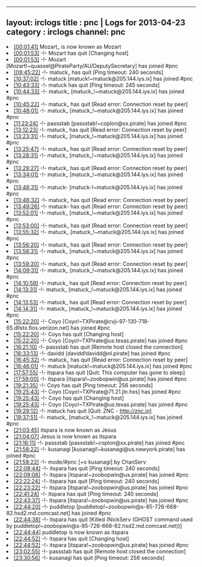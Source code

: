 
---
layout: irclogs
title : pnc | Logs for 2013-04-23
category : irclogs
channel: pnc
---
<li class="logitem"><a href="#00:01:41" name="00:01:41" class="time">[00:01:41]</a> <span class="nick">Mozart_</span> is now known as <span class="nick">Mozart</span> </li>
<li class="logitem"><a href="#00:01:53" name="00:01:53" class="time">[00:01:53]</a> -!- <span class="quit">Mozart</span> has quit [Changing host] </li>
<li class="logitem"><a href="#00:01:53" name="00:01:53" class="time">[00:01:53]</a> -!- <span class="join">Mozart</span> [Mozart!~quassel@PirateParty/AU/DeputySecretary] has joined #pnc </li>
<li class="logitem"><a href="#09:45:22" name="09:45:22" class="time">[09:45:22]</a> -!- <span class="quit">matuck_</span> has quit [Ping timeout: 240 seconds] </li>
<li class="logitem"><a href="#10:37:02" name="10:37:02" class="time">[10:37:02]</a> -!- <span class="join">matuck</span> [matuck!~matuck@205.144.iys.ix] has joined #pnc </li>
<li class="logitem"><a href="#10:43:33" name="10:43:33" class="time">[10:43:33]</a> -!- <span class="quit">matuck</span> has quit [Ping timeout: 245 seconds] </li>
<li class="logitem"><a href="#10:44:33" name="10:44:33" class="time">[10:44:33]</a> -!- <span class="join">matuck_</span> [matuck_!~matuck@205.144.iys.ix] has joined #pnc </li>
<li class="logitem"><a href="#10:45:22" name="10:45:22" class="time">[10:45:22]</a> -!- <span class="quit">matuck_</span> has quit [Read error: Connection reset by peer] </li>
<li class="logitem"><a href="#10:48:01" name="10:48:01" class="time">[10:48:01]</a> -!- <span class="join">matuck_</span> [matuck_!~matuck@205.144.iys.ix] has joined #pnc </li>
<li class="logitem"><a href="#11:23:24" name="11:23:24" class="time">[11:23:24]</a> -!- <span class="join">passstab</span> [passstab!~coplon@xx.pirate] has joined #pnc </li>
<li class="logitem"><a href="#13:12:23" name="13:12:23" class="time">[13:12:23]</a> -!- <span class="quit">matuck_</span> has quit [Read error: Connection reset by peer] </li>
<li class="logitem"><a href="#13:23:31" name="13:23:31" class="time">[13:23:31]</a> -!- <span class="join">matuck_</span> [matuck_!~matuck@205.144.iys.ix] has joined #pnc </li>
<li class="logitem"><a href="#13:25:47" name="13:25:47" class="time">[13:25:47]</a> -!- <span class="quit">matuck_</span> has quit [Read error: Connection reset by peer] </li>
<li class="logitem"><a href="#13:28:31" name="13:28:31" class="time">[13:28:31]</a> -!- <span class="join">matuck_</span> [matuck_!~matuck@205.144.iys.ix] has joined #pnc </li>
<li class="logitem"><a href="#13:29:27" name="13:29:27" class="time">[13:29:27]</a> -!- <span class="quit">matuck_</span> has quit [Read error: Connection reset by peer] </li>
<li class="logitem"><a href="#13:34:01" name="13:34:01" class="time">[13:34:01]</a> -!- <span class="join">matuck_</span> [matuck_!~matuck@205.144.iys.ix] has joined #pnc </li>
<li class="logitem"><a href="#13:48:31" name="13:48:31" class="time">[13:48:31]</a> -!- <span class="join">matuck-</span> [matuck-!~matuck@205.144.iys.ix] has joined #pnc </li>
<li class="logitem"><a href="#13:48:32" name="13:48:32" class="time">[13:48:32]</a> -!- <span class="quit">matuck_</span> has quit [Read error: Connection reset by peer] </li>
<li class="logitem"><a href="#13:49:26" name="13:49:26" class="time">[13:49:26]</a> -!- <span class="quit">matuck-</span> has quit [Read error: Connection reset by peer] </li>
<li class="logitem"><a href="#13:52:01" name="13:52:01" class="time">[13:52:01]</a> -!- <span class="join">matuck_</span> [matuck_!~matuck@205.144.iys.ix] has joined #pnc </li>
<li class="logitem"><a href="#13:53:00" name="13:53:00" class="time">[13:53:00]</a> -!- <span class="quit">matuck_</span> has quit [Read error: Connection reset by peer] </li>
<li class="logitem"><a href="#13:55:32" name="13:55:32" class="time">[13:55:32]</a> -!- <span class="join">matuck_</span> [matuck_!~matuck@205.144.iys.ix] has joined #pnc </li>
<li class="logitem"><a href="#13:56:20" name="13:56:20" class="time">[13:56:20]</a> -!- <span class="quit">matuck_</span> has quit [Read error: Connection reset by peer] </li>
<li class="logitem"><a href="#13:58:31" name="13:58:31" class="time">[13:58:31]</a> -!- <span class="join">matuck_</span> [matuck_!~matuck@205.144.iys.ix] has joined #pnc </li>
<li class="logitem"><a href="#13:59:20" name="13:59:20" class="time">[13:59:20]</a> -!- <span class="quit">matuck_</span> has quit [Read error: Connection reset by peer] </li>
<li class="logitem"><a href="#14:09:31" name="14:09:31" class="time">[14:09:31]</a> -!- <span class="join">matuck_</span> [matuck_!~matuck@205.144.iys.ix] has joined #pnc </li>
<li class="logitem"><a href="#14:10:59" name="14:10:59" class="time">[14:10:59]</a> -!- <span class="quit">matuck_</span> has quit [Read error: Connection reset by peer] </li>
<li class="logitem"><a href="#14:13:31" name="14:13:31" class="time">[14:13:31]</a> -!- <span class="join">matuck_</span> [matuck_!~matuck@205.144.iys.ix] has joined #pnc </li>
<li class="logitem"><a href="#14:13:53" name="14:13:53" class="time">[14:13:53]</a> -!- <span class="quit">matuck_</span> has quit [Read error: Connection reset by peer] </li>
<li class="logitem"><a href="#14:14:31" name="14:14:31" class="time">[14:14:31]</a> -!- <span class="join">matuck_</span> [matuck_!~matuck@205.144.iys.ix] has joined #pnc </li>
<li class="logitem"><a href="#15:22:20" name="15:22:20" class="time">[15:22:20]</a> -!- <span class="join">Coyo</span> [Coyo!~TXPirate@cvji-97-130-718-65.dllstx.fios.verizon.net] has joined #pnc </li>
<li class="logitem"><a href="#15:22:20" name="15:22:20" class="time">[15:22:20]</a> -!- <span class="quit">Coyo</span> has quit [Changing host] </li>
<li class="logitem"><a href="#15:22:20" name="15:22:20" class="time">[15:22:20]</a> -!- <span class="join">Coyo</span> [Coyo!~TXPirate@us.texas.pirate] has joined #pnc </li>
<li class="logitem"><a href="#16:21:10" name="16:21:10" class="time">[16:21:10]</a> -!- <span class="quit">passstab</span> has quit [Remote host closed the connection] </li>
<li class="logitem"><a href="#16:33:13" name="16:33:13" class="time">[16:33:13]</a> -!- <span class="join">davidd</span> [davidd!davidd@nl.pirate] has joined #pnc </li>
<li class="logitem"><a href="#16:45:32" name="16:45:32" class="time">[16:45:32]</a> -!- <span class="quit">matuck_</span> has quit [Read error: Connection reset by peer] </li>
<li class="logitem"><a href="#16:46:01" name="16:46:01" class="time">[16:46:01]</a> -!- <span class="join">matuck</span> [matuck!~matuck@205.144.iys.ix] has joined #pnc </li>
<li class="logitem"><a href="#17:57:55" name="17:57:55" class="time">[17:57:55]</a> -!- <span class="quit">itspara</span> has quit [Quit: This computer has gone to sleep] </li>
<li class="logitem"><a href="#17:59:00" name="17:59:00" class="time">[17:59:00]</a> -!- <span class="join">itspara</span> [itspara!~zoobopwin@us.pirate] has joined #pnc </li>
<li class="logitem"><a href="#19:21:35" name="19:21:35" class="time">[19:21:35]</a> -!- <span class="quit">Coyo</span> has quit [Ping timeout: 256 seconds] </li>
<li class="logitem"><a href="#19:25:43" name="19:25:43" class="time">[19:25:43]</a> -!- <span class="join">Coyo</span> [Coyo!~TXPirate@71.21.jln.hxs] has joined #pnc </li>
<li class="logitem"><a href="#19:25:43" name="19:25:43" class="time">[19:25:43]</a> -!- <span class="quit">Coyo</span> has quit [Changing host] </li>
<li class="logitem"><a href="#19:25:43" name="19:25:43" class="time">[19:25:43]</a> -!- <span class="join">Coyo</span> [Coyo!~TXPirate@us.texas.pirate] has joined #pnc </li>
<li class="logitem"><a href="#19:29:12" name="19:29:12" class="time">[19:29:12]</a> -!- <span class="quit">matuck</span> has quit [Quit: ZNC - <a href="http://znc.in]" target="_blank">http://znc.in]</a> </li>
<li class="logitem"><a href="#19:37:51" name="19:37:51" class="time">[19:37:51]</a> -!- <span class="join">matuck_</span> [matuck_!~matuck@205.144.iys.ix] has joined #pnc </li>
<li class="logitem"><a href="#21:03:45" name="21:03:45" class="time">[21:03:45]</a> <span class="nick">itspara</span> is now known as <span class="nick">Jesus</span> </li>
<li class="logitem"><a href="#21:04:07" name="21:04:07" class="time">[21:04:07]</a> <span class="nick">Jesus</span> is now known as <span class="nick">itspara</span> </li>
<li class="logitem"><a href="#21:16:11" name="21:16:11" class="time">[21:16:11]</a> -!- <span class="join">passstab</span> [passstab!~coplon@xx.pirate] has joined #pnc </li>
<li class="logitem"><a href="#21:58:22" name="21:58:22" class="time">[21:58:22]</a> -!- <span class="join">kusanagi</span> [kusanagi!~kusanagi@us.newyork.pirate] has joined #pnc </li>
<li class="logitem"><a href="#21:58:22" name="21:58:22" class="time">[21:58:22]</a> -!- mode/<span class="mode">#pnc</span> [+o kusanagi] by ChanServ </li>
<li class="logitem"><a href="#22:08:44" name="22:08:44" class="time">[22:08:44]</a> -!- <span class="quit">itspara</span> has quit [Ping timeout: 240 seconds] </li>
<li class="logitem"><a href="#22:09:08" name="22:09:08" class="time">[22:09:08]</a> -!- <span class="join">itspara</span> [itspara!~zoobopwin@us.pirate] has joined #pnc </li>
<li class="logitem"><a href="#22:22:24" name="22:22:24" class="time">[22:22:24]</a> -!- <span class="quit">itspara</span> has quit [Ping timeout: 240 seconds] </li>
<li class="logitem"><a href="#22:23:22" name="22:23:22" class="time">[22:23:22]</a> -!- <span class="join">itspara</span> [itspara!~zoobopwin@us.pirate] has joined #pnc </li>
<li class="logitem"><a href="#22:41:24" name="22:41:24" class="time">[22:41:24]</a> -!- <span class="quit">itspara</span> has quit [Ping timeout: 240 seconds] </li>
<li class="logitem"><a href="#22:43:37" name="22:43:37" class="time">[22:43:37]</a> -!- <span class="join">itspara</span> [itspara!~zoobopwin@us.pirate] has joined #pnc </li>
<li class="logitem"><a href="#22:44:20" name="22:44:20" class="time">[22:44:20]</a> -!- <span class="join">puddletop</span> [puddletop!~zoobopwin@s-85-726-668-82.hsd2.md.comcast.net] has joined #pnc </li>
<li class="logitem"><a href="#22:44:38" name="22:44:38" class="time">[22:44:38]</a> -!- <span class="quit">itspara</span> has quit [Killed (NickServ (GHOST command used by puddletop!~zoobopwin@s-85-726-668-82.hsd2.md.comcast.net))] </li>
<li class="logitem"><a href="#22:44:44" name="22:44:44" class="time">[22:44:44]</a> <span class="nick">puddletop</span> is now known as <span class="nick">itspara</span> </li>
<li class="logitem"><a href="#22:44:52" name="22:44:52" class="time">[22:44:52]</a> -!- <span class="quit">itspara</span> has quit [Changing host] </li>
<li class="logitem"><a href="#22:44:52" name="22:44:52" class="time">[22:44:52]</a> -!- <span class="join">itspara</span> [itspara!~zoobopwin@us.pirate] has joined #pnc </li>
<li class="logitem"><a href="#23:02:55" name="23:02:55" class="time">[23:02:55]</a> -!- <span class="quit">passstab</span> has quit [Remote host closed the connection] </li>
<li class="logitem"><a href="#23:30:56" name="23:30:56" class="time">[23:30:56]</a> -!- <span class="quit">kusanagi</span> has quit [Ping timeout: 256 seconds] </li>


